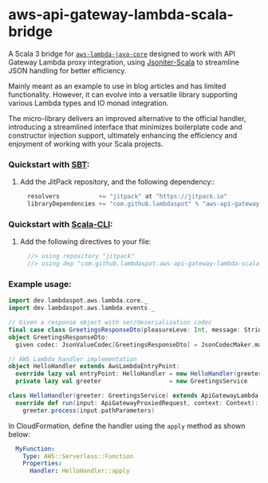# aws-api-gateway-lambda-scala-bridge

A Scala 3 bridge
for [`aws-lambda-java-core`](https://github.com/aws/aws-lambda-java-libs/tree/main/aws-lambda-java-core) designed to
work with API Gateway Lambda proxy integration, using
[Jsoniter-Scala](https://blog.lambdaspot.dev/the-fastest-and-safest-json-parser-and-serializer-for-scala) to streamline
JSON handling for better efficiency.

Mainly meant as an example to use in blog articles and has limited functionality. However, it can evolve into a
versatile library supporting various Lambda types and IO monad integration.

The micro-library delivers an improved alternative to the official handler, introducing a streamlined interface that minimizes
boilerplate code and constructor injection support, ultimately enhancing the efficiency and enjoyment of working with
your Scala projects.

### Quickstart with [SBT](https://www.scala-sbt.org/):

1.  Add the JitPack repository, and the following dependency::

    ```scala
      resolvers           += "jitpack" at "https://jitpack.io"
      libraryDependencies += "com.github.lambdaspot" % "aws-api-gateway-lambda-scala-bridge" % "0.1.1"
    ```

### Quickstart with [Scala-CLI](https://scala-cli.virtuslab.org/):

1.  Add the following directives to your file:

    ```scala
      //> using repository "jitpack"
      //> using dep "com.github.lambdaspot:aws-api-gateway-lambda-scala-bridge:0.1.1"
    ```


### Example usage:

```scala
import dev.lambdaspot.aws.lambda.core._
import dev.lambdaspot.aws.lambda.events._

// Given a response object with ser/deserialization codec
final case class GreetingsResponseDto(pleasureLeve: Int, message: String)
object GreetingsResponseDto:
  given codec: JsonValueCodec[GreetingsResponseDto] = JsonCodecMaker.make

// AWS Lambda handler implementation
object HelloHandler extends AwsLambdaEntryPoint:
  override lazy val entryPoint: HelloHandler = new HelloHandler(greeter)
  private lazy val greeter                   = new GreetingsService

class HelloHandler(greeter: GreetingsService) extends ApiGatewayLambda[GreetingsResponseDto]:
  override def run(input: ApiGatewayProxiedRequest, context: Context): Try[GreetingsResponseDto] =
    greeter.process(input.pathParameters)
```

In CloudFormation, define the handler using the `apply` method as shown below:

```yaml
  MyFunction:
    Type: AWS::Serverless::Function
    Properties:
      Handler: HelloHandler::apply
```
